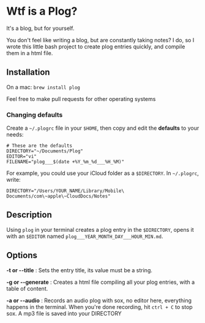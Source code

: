 # Wtf is a Plog?

It's a blog, but for yourself. 

You don't feel like writing a blog, but are constantly taking notes? I do, so I wrote this little bash project to create plog entries quickly, and compile them in a html file.

## Installation

On a mac: `brew install plog`

Feel free to make pull requests for other operating systems

### Changing defaults

Create a `~/.plogrc` file in your `$HOME`, then copy and edit the **defaults** to your needs:

```
# These are the defaults
DIRECTORY="~/Documents/Plog"
EDITOR="vi"
FILENAME="plog___$(date +%Y_%m_%d___%H_%M)"
```

For example, you could use your iCloud folder as a `$DIRECTORY`. In `~/.plogrc`, write:

`DIRECTORY="/Users/YOUR_NAME/Library/Mobile\ Documents/com\~apple\~CloudDocs/Notes"`

## Description

Using `plog` in your terminal creates a plog entry in the `$DIRECTORY`, opens it with an `$EDITOR` named `plog___YEAR_MONTH_DAY___HOUR_MIN.md`. 

## Options

**-t or --title** : Sets the entry title, its value must be a string.

**-g or --generate** : Creates a html file compiling all your plog entries, with a table of content.

**-a or --audio** : Records an audio plog with sox, no editor here, everything happens in the terminal. When you're done recording, hit `ctrl + C` to stop sox. A mp3 file is saved into your DIRECTORY